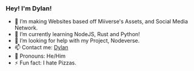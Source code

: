### Hey! I'm Dylan!

- 🔭 I’m making Websites based off Miiverse's Assets, and Social Media Network.
- 🌱 I’m currently learning NodeJS, Rust and Python!
- 🤔 I’m looking for help with my Project, Nodeverse.
- 📫 Contact me: [Dylan](mailto:izkiucontactpro@gmail.com)
- 🤝 Pronouns: He/Him
- ⚡ Fun fact: I hate Pizzas.
